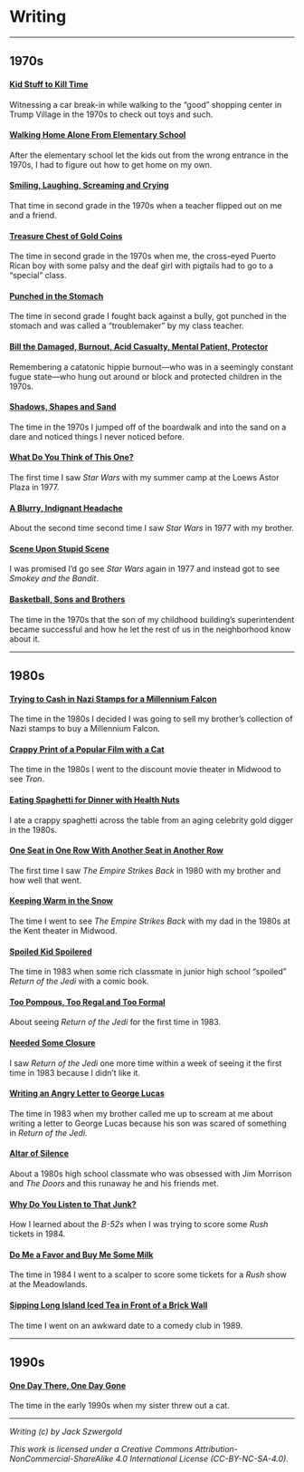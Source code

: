 # Writing

***

## 1970s

#### [Kid Stuff to Kill Time](Kid%20Stuff%20to%20Kill%20Time)
Witnessing a car break-in while walking to the “good” shopping center in Trump Village in the 1970s to check out toys and such.

#### [Walking Home Alone From Elementary School](Walking%20Home%20Alone%20From%20Elementary%20School)
After the elementary school let the kids out from the wrong entrance in the 1970s, I had to figure out how to get home on my own.

#### [Smiling, Laughing, Screaming and Crying](Smiling,%20Laughing,%20Screaming%20and%20Crying)
That time in second grade in the 1970s when a teacher flipped out on me and a friend.

#### [Treasure Chest of Gold Coins](Treasure%20Chest%20of%20Gold%20Coins)
The time in second grade in the 1970s when me, the cross-eyed Puerto Rican boy with some palsy and the deaf girl with pigtails had to go to a “special” class.

#### [Punched in the Stomach](Punched%20in%20the%20Stomach)
The time in second grade I fought back against a bully, got punched in the stomach and was called a “troublemaker” by my class teacher.

#### [Bill the Damaged, Burnout, Acid Casualty, Mental Patient, Protector](Bill%20the%20Damaged,%20Burnout,%20Acid%20Casualty,%20Mental%20Patient,%20Protector)
Remembering a catatonic hippie burnout—who was in a seemingly constant fugue state—who hung out around or block and protected children in the 1970s.

#### [Shadows, Shapes and Sand](Shadows,%20Shapes%20and%20Sand)
The time in the 1970s I jumped off of the boardwalk and into the sand on a dare and noticed things I never noticed before.

#### [What Do You Think of This One?](What%20Do%20You%20Think%20of%20This%20One)
The first time I saw *Star Wars* with my summer camp at the Loews Astor Plaza in 1977.

#### [A Blurry, Indignant Headache](A%20Blurry,%20Indignant%20Headache)
About the second time second time I saw *Star Wars* in 1977 with my brother.

#### [Scene Upon Stupid Scene](Scene%20Upon%20Stupid%20Scene)
I was promised I’d go see *Star Wars* again in 1977 and instead got to see *Smokey and the Bandit*.

#### [Basketball, Sons and Brothers](Basketball,%20Sons%20and%20Brothers)
The time in the 1970s that the son of my childhood building’s superintendent became successful and how he let the rest of us in the neighborhood know about it.

***

## 1980s

#### [Trying to Cash in Nazi Stamps for a Millennium Falcon](Trying%20to%20Cash%20in%20Nazi%20Stamps%20for%20a%20Millennium%20Falcon)
The time in the 1980s I decided I was going to sell my brother’s collection of Nazi stamps to buy a Millennium Falcon.

#### [Crappy Print of a Popular Film with a Cat](Crappy%20Print%20of%20a%20Popular%20Film%20with%20a%20Cat)
The time in the 1980s I went to the discount movie theater in Midwood to see *Tron*.

#### [Eating Spaghetti for Dinner with Health Nuts](Eating%20Spaghetti%20for%20Dinner%20with%20Health%20Nuts)
I ate a crappy spaghetti across the table from an aging celebrity gold digger in the 1980s.

#### [One Seat in One Row With Another Seat in Another Row](One%20Seat%20in%20One%20Row%20With%20Another%20Seat%20in%20Another%20Row)
The first time I saw *The Empire Strikes Back* in 1980 with my brother and how well that went.

#### [Keeping Warm in the Snow](Keeping%20Warm%20in%20the%20Snow)
The time I went to see *The Empire Strikes Back* with my dad in the 1980s at the Kent theater in Midwood.

#### [Spoiled Kid Spoilered](Spoiled%20Kid%20Spoilered)
The time in 1983 when some rich classmate in junior high school “spoiled” *Return of the Jedi* with a comic book.

#### [Too Pompous, Too Regal and Too Formal](Too%20Pompous,%20Too%20Regal%20and%20Too%20Formal)
About seeing *Return of the Jedi* for the first time in 1983.

#### [Needed Some Closure](Needed%20Some%20Closure)
I saw *Return of the Jedi* one more time within a week of seeing it the first time in 1983 because I didn’t like it.

#### [Writing an Angry Letter to George Lucas](Writing%20an%20Angry%20Letter%20to%20George%20Lucas)
The time in 1983 when my brother called me up to scream at me about writing a letter to George Lucas because his son was scared of something in *Return of the Jedi*.

#### [Altar of Silence](Altar%20of%20Silence)
About a 1980s high school classmate who was obsessed with Jim Morrison and *The Doors* and this runaway he and his friends met.

#### [Why Do You Listen to That Junk?](Why%20Do%20You%20Listen%20to%20That%20Junk)
How I learned about the *B-52s* when I was trying to score some *Rush* tickets in 1984.

#### [Do Me a Favor and Buy Me Some Milk](Do%20Me%20a%20Favor%20and%20Buy%20Me%20Some%20Milk)
The time in 1984 I went to a scalper to score some tickets for a *Rush* show at the Meadowlands.

#### [Sipping Long Island Iced Tea in Front of a Brick Wall](Sipping%20Long%20Island%20Iced%20Tea%20in%20Front%20of%20a%20Brick%20Wall)
The time I went on an awkward date to a comedy club in 1989.

***

## 1990s

#### [One Day There, One Day Gone](One%20Day%20There,%20One%20Day%20Gone)
The time in the early 1990s when my sister threw out a cat.

***

*Writing (c) by Jack Szwergold*

*This work is licensed under a Creative Commons Attribution-NonCommercial-ShareAlike 4.0 International License (CC-BY-NC-SA-4.0).*